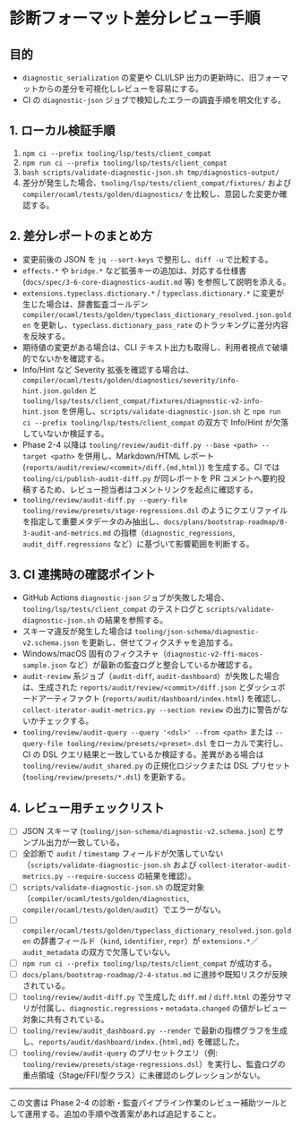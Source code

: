 # 診断フォーマット差分レビュー手順

## 目的
- `diagnostic_serialization` の変更や CLI/LSP 出力の更新時に、旧フォーマットからの差分を可視化しレビューを容易にする。
- CI の `diagnostic-json` ジョブで検知したエラーの調査手順を明文化する。

## 1. ローカル検証手順
1. `npm ci --prefix tooling/lsp/tests/client_compat`
2. `npm run ci --prefix tooling/lsp/tests/client_compat`
3. `bash scripts/validate-diagnostic-json.sh tmp/diagnostics-output/`
4. 差分が発生した場合、`tooling/lsp/tests/client_compat/fixtures/` および `compiler/ocaml/tests/golden/diagnostics/` を比較し、意図した変更か確認する。

## 2. 差分レポートのまとめ方
- 変更前後の JSON を `jq --sort-keys` で整形し、`diff -u` で比較する。
- `effects.*` や `bridge.*` など拡張キーの追加は、対応する仕様書 (`docs/spec/3-6-core-diagnostics-audit.md` 等) を参照して説明を添える。
- `extensions.typeclass.dictionary.*` / `typeclass.dictionary.*` に変更が生じた場合は、辞書監査ゴールデン `compiler/ocaml/tests/golden/typeclass_dictionary_resolved.json.golden` を更新し、`typeclass.dictionary_pass_rate` のトラッキングに差分内容を反映する。
- 期待値の変更がある場合は、CLI テキスト出力も取得し、利用者視点で破壊的でないかを確認する。
- Info/Hint など Severity 拡張を確認する場合は、`compiler/ocaml/tests/golden/diagnostics/severity/info-hint.json.golden` と `tooling/lsp/tests/client_compat/fixtures/diagnostic-v2-info-hint.json` を併用し、`scripts/validate-diagnostic-json.sh` と `npm run ci --prefix tooling/lsp/tests/client_compat` の双方で Info/Hint が欠落していないか検証する。
- Phase 2-4 以降は `tooling/review/audit-diff.py --base <path> --target <path>` を併用し、Markdown/HTML レポート (`reports/audit/review/<commit>/diff.{md,html}`) を生成する。CI では `tooling/ci/publish-audit-diff.py` が同レポートを PR コメントへ要約投稿するため、レビュー担当者はコメントリンクを起点に確認する。
- `tooling/review/audit-diff.py --query-file tooling/review/presets/stage-regressions.dsl` のようにクエリファイルを指定して重要メタデータのみ抽出し、`docs/plans/bootstrap-roadmap/0-3-audit-and-metrics.md` の指標（`diagnostic_regressions`, `audit_diff.regressions` など）に基づいて影響範囲を判断する。

## 3. CI 連携時の確認ポイント
- GitHub Actions `diagnostic-json` ジョブが失敗した場合、`tooling/lsp/tests/client_compat` のテストログと `scripts/validate-diagnostic-json.sh` の結果を参照する。
- スキーマ違反が発生した場合は `tooling/json-schema/diagnostic-v2.schema.json` を更新し、併せてフィクスチャを追加する。
- Windows/macOS 固有のフィクスチャ（`diagnostic-v2-ffi-macos-sample.json` など）が最新の監査ログと整合しているか確認する。
- `audit-review` 系ジョブ（`audit-diff`, `audit-dashboard`）が失敗した場合は、生成された `reports/audit/review/<commit>/diff.json` とダッシュボードアーティファクト (`reports/audit/dashboard/index.html`) を確認し、`collect-iterator-audit-metrics.py --section review` の出力に警告がないかチェックする。
- `tooling/review/audit-query --query '<dsl>' --from <path>` または `--query-file tooling/review/presets/<preset>.dsl` をローカルで実行し、CI の DSL クエリ結果と一致しているか検証する。差異がある場合は `tooling/review/audit_shared.py` の正規化ロジックまたは DSL プリセット (`tooling/review/presets/*.dsl`) を更新する。

## 4. レビュー用チェックリスト
- [ ] JSON スキーマ (`tooling/json-schema/diagnostic-v2.schema.json`) とサンプル出力が一致している。
- [ ] 全診断で `audit` / `timestamp` フィールドが欠落していない（`scripts/validate-diagnostic-json.sh` および `collect-iterator-audit-metrics.py --require-success` の結果を確認）。
- [ ] `scripts/validate-diagnostic-json.sh` の既定対象（`compiler/ocaml/tests/golden/diagnostics`, `compiler/ocaml/tests/golden/audit`）でエラーがない。
- [ ] `compiler/ocaml/tests/golden/typeclass_dictionary_resolved.json.golden` の辞書フィールド（`kind`, `identifier`, `repr`）が `extensions.*`／`audit_metadata` の双方で欠落していない。
- [ ] `npm run ci --prefix tooling/lsp/tests/client_compat` が成功する。
- [ ] `docs/plans/bootstrap-roadmap/2-4-status.md` に進捗や既知リスクが反映されている。
- [ ] `tooling/review/audit-diff.py` で生成した `diff.md` / `diff.html` の差分サマリが付属し、`diagnostic.regressions`・`metadata.changed` の値がレビュー対象に共有されている。
- [ ] `tooling/review/audit_dashboard.py --render` で最新の指標グラフを生成し、`reports/audit/dashboard/index.{html,md}` を確認した。
- [ ] `tooling/review/audit-query` のプリセットクエリ（例: `tooling/review/presets/stage-regressions.dsl`）を実行し、監査ログの重点領域（Stage/FFI/型クラス）に未確認のレグレッションがない。

---

この文書は Phase 2-4 の診断・監査パイプライン作業のレビュー補助ツールとして運用する。追加の手順や改善案があれば追記すること。
